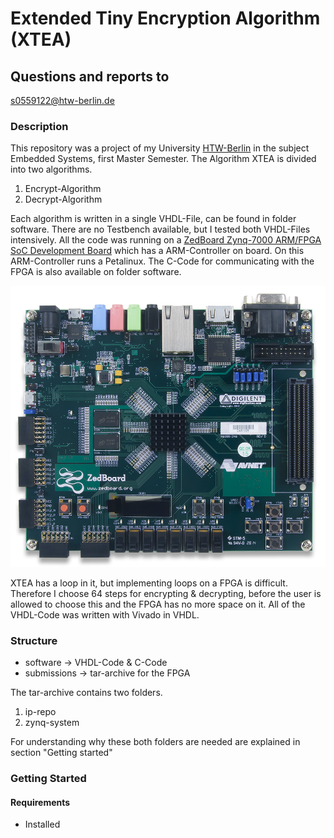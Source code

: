 # Extended Tiny Encryption Algorithm (XTEA)

## Questions and reports to 
[s0559122@htw-berlin.de](mailto:s0559122@htw-berlin.de)

### Description
This repository was a project of my University [HTW-Berlin](https://www.htw-berlin.de/) in the subject Embedded Systems, first Master Semester. The Algorithm XTEA is divided into two algorithms.
1. Encrypt-Algorithm
2. Decrypt-Algorithm

Each algorithm is written in a single VHDL-File, can be found in folder software. There are no Testbench available, but I tested both VHDL-Files intensively. All the code was running on a [ZedBoard Zynq-7000 ARM/FPGA SoC Development Board](https://www.xilinx.com/products/boards-and-kits/1-elhabt.html.html) which has a ARM-Controller on board. On this ARM-Controller runs a Petalinux. The C-Code for communicating with the FPGA is also available on folder software.

![Zynq Board](img_zynq_board.png)

XTEA has a loop in it, but implementing loops on a FPGA is difficult. Therefore I choose 64 steps for encrypting & decrypting, before the user is allowed to choose this and the FPGA has no more space on it.
All of the VHDL-Code was written with Vivado in VHDL.

### Structure
* software -> VHDL-Code & C-Code
* submissions -> tar-archive for the FPGA

The tar-archive contains two folders. 
1. ip-repo
2. zynq-system

For understanding why these both folders are needed are explained in section "Getting started"

### Getting Started
#### Requirements
* Installed 

